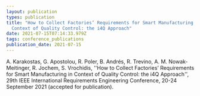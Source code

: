 ```yaml
---
layout: publication
types: publication
title: "How to Collect Factories’ Requirements for Smart Manufacturing in
  Context of Quality Control: the i4Q Approach"
date: 2021-07-15T07:14:33.979Z
tags: conference_publications
publication_date: 2021-07-15
---
```

A. Karakostas, G. Apostolou, R. Poler, B. Andrés, R. Trevino, A. M. Nowak-Meitinger, R. Jochem, S. Vrochidis, ''How to Collect Factories’ Requirements for Smart Manufacturing in Context of Quality Control: the i4Q Approach'', 29th IEEE International Requirements Engineering Conference, 20-24 September 2021 (accepted for publication).